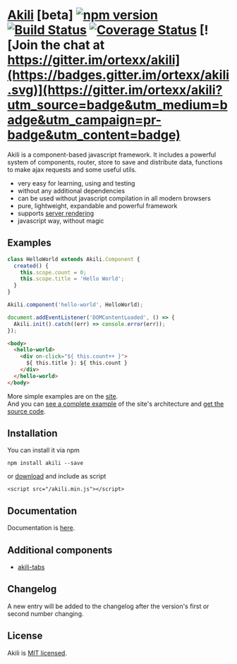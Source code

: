 # [Akili](http://akilijs.com) [beta] [![npm version](https://badge.fury.io/js/akili.svg)](https://badge.fury.io/js/akili) [![Build Status](https://travis-ci.org/ortexx/akili.svg?branch=master)](https://travis-ci.org/ortexx/akili) [![Coverage Status](https://coveralls.io/repos/github/ortexx/akili/badge.svg?branch=master)](https://coveralls.io/github/ortexx/akili?branch=master) [![Join the chat at https://gitter.im/ortexx/akili](https://badges.gitter.im/ortexx/akili.svg)](https://gitter.im/ortexx/akili?utm_source=badge&utm_medium=badge&utm_campaign=pr-badge&utm_content=badge)

Akili is a component-based javascript framework. 
It includes a powerful system of components, router, store to save and distribute data, functions to make ajax requests and some useful utils.

* very easy for learning, using and testing
* without any additional dependencies
* can be used without javascript compilation in all modern browsers
* pure, lightweight, expandable and powerful framework
* supports [server rendering](https://github.com/ortexx/akili-connect)
* javascript way, without magic

## Examples

```js
class HelloWorld extends Akili.Component {
  created() {
    this.scope.count = 0;
    this.scope.title = 'Hello World';
  }
}

Akili.component('hello-world', HelloWorld);

document.addEventListener('DOMContentLoaded', () => {
  Akili.init().catch((err) => console.error(err));
});
```

```html
<body>
  <hello-world>
    <div on-click="${ this.count++ }">
      ${ this.title }: ${ this.count }
    </div>
  </hello-world>
</body>
```

More simple examples are on the [site](https://akilijs.com).  
And you can [see a complete example](https://example.akilijs.com) of the site's architecture and [get the source code](https://github.com/ortexx/akili-example).

## Installation
You can install it via npm

```
npm install akili --save
```

or [download](https://akilijs.com/js/libs/akili.min.js) and include as script
 
```
<script src="/akili.min.js"></script>
```

## Documentation
Documentation is [here](https://akilijs.com/docs/getting-started).

## Additional components
* [akili-tabs](https://github.com/ortexx/akili-tabs)

## Changelog
A new entry will be added to the changelog after the version's first or second number changing.

## License
Akili is [MIT licensed](/LICENSE).


 
